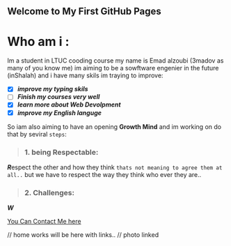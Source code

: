 ## Welcome to My First GitHub Pages
# Who am i :

 Im a student in LTUC cooding course my name is Emad alzoubi (3madov as many of you know me)
im aiming to be a sowftware engenier in the future (inShalah) and i have many skils im traying to improve:

- [x] ***improve my typing skils***
- [ ] ***Finish my courses very well***
- [x] ***learn more about Web Devolpment***
- [x] ***improve my English languge***

So iam also aiming to have an opening **Growth Mind** and im working on do that by seviral `steps`:

>### 1. being Respectable:
***R***espect the other and how they think `thats not meaning to agree them at all..`
 but we have to respect the way they think who ever they are..

>### 2. Challenges:
***W***




[You Can Contact Me here](https://3madov-77.github.io/learning-journal/contcatme)


// home works will be here with links..
// photo linked
